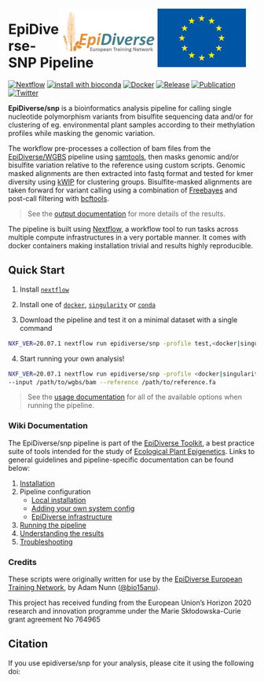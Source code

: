 [<img width="200" align="right" src="docs/images/euflagbetter.jpg">](https://ec.europa.eu/programmes/horizon2020/en)
[<img width="200" align="right" src="docs/images/epidiverse-logo.jpg">](https://epidiverse.eu)

EpiDiverse-SNP Pipeline
========================

[![Nextflow](https://img.shields.io/badge/nextflow-20.07.1-45818e.svg)](https://www.nextflow.io/)
[![install with bioconda](https://img.shields.io/badge/install%20with-bioconda-45818e.svg)](http://bioconda.github.io/)
[![Docker](https://img.shields.io/docker/cloud/automated/epidiverse/snp.svg)](https://hub.docker.com/r/epidiverse/snp)
[![Release](https://img.shields.io/github/v/release/epidiverse/snp.svg?colorB=45818e)](https://github.com/EpiDiverse/snp/releases/latest)
[![Publication](https://img.shields.io/badge/Published-in%20press.svg?colorB=45818e&style=popout)]()
[![Twitter](https://img.shields.io/twitter/follow/epidiverse?style=social)](https://twitter.com/intent/follow?screen_name=epidiverse)

**EpiDiverse/snp** is a bioinformatics analysis pipeline for calling single nucleotide polymorphism variants from bisulfite sequencing data and/or for clustering of eg. environmental plant samples according to their methylation profiles while masking the genomic variation.

The workflow pre-processes a collection of bam files from the [EpiDiverse/WGBS](https://github.org/epidiverse/wgbs) pipeline using [samtools](https://github.com/samtools/samtools), then masks genomic and/or bisulfite variation relative to the reference using custom scripts. Genomic masked alignments are then extracted into fastq format and tested for kmer diversity using [kWIP](https://kwip.readthedocs.io/en/latest/) for clustering groups. Bisulfite-masked alignments are taken forward for variant calling using a combination of [Freebayes](https://github.com/ekg/freebayes) and post-call filtering with [bcftools](https://github.com/samtools/bcftools).

> See the [output documentation](docs/output.md) for more details of the results.

The pipeline is built using [Nextflow](https://www.nextflow.io), a workflow tool to run tasks across multiple compute infrastructures in a very portable manner. It comes with docker containers making installation trivial and results highly reproducible.

## Quick Start

1. Install [`nextflow`](https://www.nextflow.io/)

2. Install one of [`docker`](https://docs.docker.com/engine/installation/), [`singularity`](https://www.sylabs.io/guides/3.0/user-guide/) or [`conda`](https://conda.io/miniconda.html)

3. Download the pipeline and test it on a minimal dataset with a single command

```bash
NXF_VER=20.07.1 nextflow run epidiverse/snp -profile test,<docker|singularity|conda>
```

4. Start running your own analysis!

```bash
NXF_VER=20.07.1 nextflow run epidiverse/snp -profile <docker|singularity|conda> \
--input /path/to/wgbs/bam --reference /path/to/reference.fa
```

> See the [usage documentation](docs/usage.md) for all of the available options when running the pipeline.

### Wiki Documentation

The EpiDiverse/snp pipeline is part of the [EpiDiverse Toolkit](https://app.gitbook.com/@epidiverse/s/project/epidiverse-pipelines/overview), a best practice suite of tools intended for the study of [Ecological Plant Epigenetics](https://app.gitbook.com/@epidiverse/s/project/). Links to general guidelines and pipeline-specific documentation can be found below:

1. [Installation](https://app.gitbook.com/@epidiverse/s/project/epidiverse-pipelines/installation)
2. Pipeline configuration
    * [Local installation](https://app.gitbook.com/@epidiverse/s/project/epidiverse-pipelines/installation#2-install-the-pipeline)
    * [Adding your own system config](https://app.gitbook.com/@epidiverse/s/project/epidiverse-pipelines/installation#3-pipeline-configuration)
    * [EpiDiverse infrastructure](https://app.gitbook.com/@epidiverse/s/project/epidiverse-pipelines/installation#appendices)
3. [Running the pipeline](docs/usage.md)
4. [Understanding the results](docs/output.md)
5. [Troubleshooting](https://app.gitbook.com/@epidiverse/s/project/epidiverse-pipelines/troubleshooting)

### Credits

These scripts were originally written for use by the [EpiDiverse European Training Network](https://epidiverse.eu/), by Adam Nunn ([@bio15anu](https://github.com/bio15anu)).

This project has received funding from the European Union’s Horizon 2020 research and innovation
programme under the Marie Skłodowska-Curie grant agreement No 764965

## Citation

If you use epidiverse/snp for your analysis, please cite it using the following doi: <placeholder>
